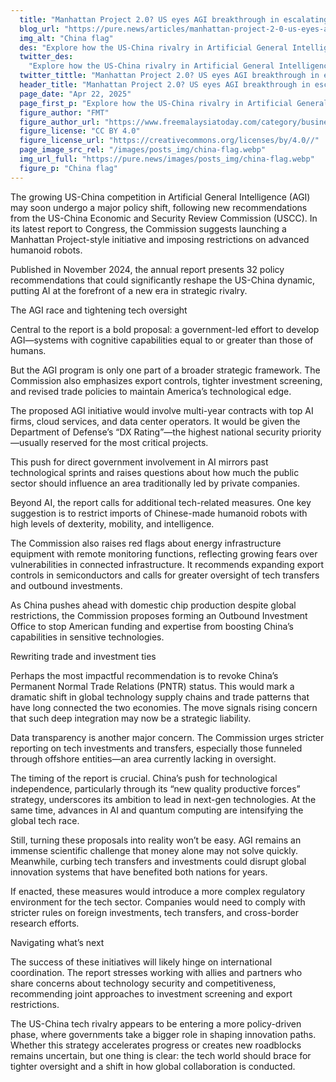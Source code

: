 ```yaml
---
  title: "Manhattan Project 2.0? US eyes AGI breakthrough in escalating China rivalry"
  blog_url: "https://pure.news/articles/manhattan-project-2-0-us-eyes-agi-breakthrough-in-escalating-china-rivalry"
  img_alt: "China flag"
  des: "Explore how the US-China rivalry in Artificial General Intelligence (AGI) may reshape global tech policy, with new U.S. recommendations for a national AGI initiative, investment controls, and trade restrictions."
  twitter_des:
    "Explore how the US-China rivalry in Artificial General Intelligence (AGI) may reshape global tech policy, with new U.S. recommendations for a national AGI initiative, investment controls, and trade restrictions."
  twitter_tittle: "Manhattan Project 2.0? US eyes AGI breakthrough in escalating China rivalry"
  header_title: "Manhattan Project 2.0? US eyes AGI breakthrough in escalating China rivalry"
  page_date: "Apr 22, 2025"
  page_first_p: "Explore how the US-China rivalry in Artificial General Intelligence (AGI) may reshape global tech policy, with new U.S. recommendations for a national AGI initiative, investment controls, and trade restrictions."
  figure_author: "FMT"
  figure_author_url: "https://www.freemalaysiatoday.com/category/business/2024/12/05/openai-chief-believes-musk-will-not-abuse-government-power/"
  figure_license: "CC BY 4.0"
  figure_license_url: "https://creativecommons.org/licenses/by/4.0//"
  page_image_src_rel: "/images/posts_img/china-flag.webp"
  img_url_full: "https://pure.news/images/posts_img/china-flag.webp"
  figure_p: "China flag"
---
```


The growing US-China competition in Artificial General Intelligence (AGI) may soon undergo a major policy shift, following new recommendations from the US-China Economic and Security Review Commission (USCC). In its latest report to Congress, the Commission suggests launching a Manhattan Project-style initiative and imposing restrictions on advanced humanoid robots.

Published in November 2024, the annual report presents 32 policy recommendations that could significantly reshape the US-China dynamic, putting AI at the forefront of a new era in strategic rivalry.

The AGI race and tightening tech oversight

Central to the report is a bold proposal: a government-led effort to develop AGI—systems with cognitive capabilities equal to or greater than those of humans.

But the AGI program is only one part of a broader strategic framework. The Commission also emphasizes export controls, tighter investment screening, and revised trade policies to maintain America’s technological edge.

The proposed AGI initiative would involve multi-year contracts with top AI firms, cloud services, and data center operators. It would be given the Department of Defense’s “DX Rating”—the highest national security priority—usually reserved for the most critical projects.

This push for direct government involvement in AI mirrors past technological sprints and raises questions about how much the public sector should influence an area traditionally led by private companies.

Beyond AI, the report calls for additional tech-related measures. One key suggestion is to restrict imports of Chinese-made humanoid robots with high levels of dexterity, mobility, and intelligence.

The Commission also raises red flags about energy infrastructure equipment with remote monitoring functions, reflecting growing fears over vulnerabilities in connected infrastructure. It recommends expanding export controls in semiconductors and calls for greater oversight of tech transfers and outbound investments.

As China pushes ahead with domestic chip production despite global restrictions, the Commission proposes forming an Outbound Investment Office to stop American funding and expertise from boosting China’s capabilities in sensitive technologies.

Rewriting trade and investment ties

Perhaps the most impactful recommendation is to revoke China’s Permanent Normal Trade Relations (PNTR) status. This would mark a dramatic shift in global technology supply chains and trade patterns that have long connected the two economies. The move signals rising concern that such deep integration may now be a strategic liability.

Data transparency is another major concern. The Commission urges stricter reporting on tech investments and transfers, especially those funneled through offshore entities—an area currently lacking in oversight.

The timing of the report is crucial. China’s push for technological independence, particularly through its “new quality productive forces” strategy, underscores its ambition to lead in next-gen technologies. At the same time, advances in AI and quantum computing are intensifying the global tech race.

Still, turning these proposals into reality won’t be easy. AGI remains an immense scientific challenge that money alone may not solve quickly. Meanwhile, curbing tech transfers and investments could disrupt global innovation systems that have benefited both nations for years.

If enacted, these measures would introduce a more complex regulatory environment for the tech sector. Companies would need to comply with stricter rules on foreign investments, tech transfers, and cross-border research efforts.

Navigating what’s next

The success of these initiatives will likely hinge on international coordination. The report stresses working with allies and partners who share concerns about technology security and competitiveness, recommending joint approaches to investment screening and export restrictions.

The US-China tech rivalry appears to be entering a more policy-driven phase, where governments take a bigger role in shaping innovation paths. Whether this strategy accelerates progress or creates new roadblocks remains uncertain, but one thing is clear: the tech world should brace for tighter oversight and a shift in how global collaboration is conducted.
